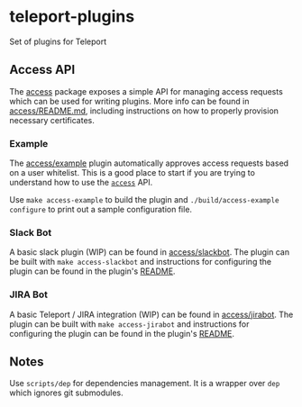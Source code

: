# teleport-plugins

Set of plugins for Teleport


## Access API

The [access](./access) package exposes a simple API for managing access requests
which can be used for writing plugins.  More info can be found in
[access/README.md](./access/README.md), including instructions on how to properly
provision necessary certificates.

### Example

The [access/example](./access/example) plugin automatically approves access requests based
on a user whitelist.  This is a good place to start if you are trying to understand
how to use the [`access`](./access) API.

Use `make access-example` to build the plugin and `./build/access-example configure` to print out
a sample configuration file.

### Slack Bot

A basic slack plugin (WIP) can be found in [access/slackbot](./access/slackbot).
The plugin can be built with `make access-slackbot` and instructions for configuring the
plugin can be found in the plugin's [README](./access/slackbot/README.md).

### JIRA Bot

A basic Teleport / JIRA integration (WIP) can be found in [access/jirabot](./access/jirabot).
The plugin can be built with `make access-jirabot` and instructions for configuring the
plugin can be found in the plugin's [README](./access/jirabot/README.md).

## Notes

Use `scripts/dep` for dependencies management. It is a wrapper over `dep` which ignores git submodules.
